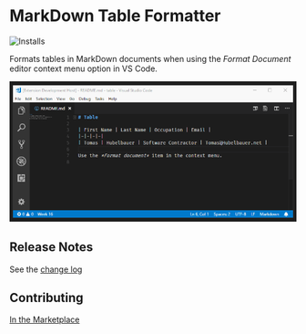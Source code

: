 # MarkDown Table Formatter
![Installs](https://vsmarketplacebadge.apphb.com/installs-short/TomasHubelbauer.vscode-markdown-table-format.svg)

Formats tables in MarkDown documents when using the *Format Document* editor context menu option in VS Code.

![Screenshot](screenshot.gif)

## Release Notes

See the [change log](CHANGELOG.md)

## Contributing

[In the Marketplace](https://marketplace.visualstudio.com/items?itemName=TomasHubelbauer.vscode-markdown-table-format)
